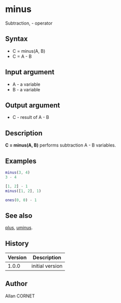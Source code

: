 # minus

Subtraction, - operator

## Syntax

- C = minus(A, B)
- C = A - B

## Input argument

- A - a variable
- B - a variable

## Output argument

- C - result of A - B

## Description

  <p><b>C = minus(A, B)</b> performs subtraction A - B variables.</p>

## Examples

```matlab
minus(3, 4)
3 - 4
```

```matlab
[1, 2] - 1
minus([1, 2], 1)
```

```matlab
ones(0, 0) - 1
```

## See also

[plus](plus.md), [uminus](uminus.md).

## History

| Version | Description     |
| ------- | --------------- |
| 1.0.0   | initial version |

## Author

Allan CORNET
